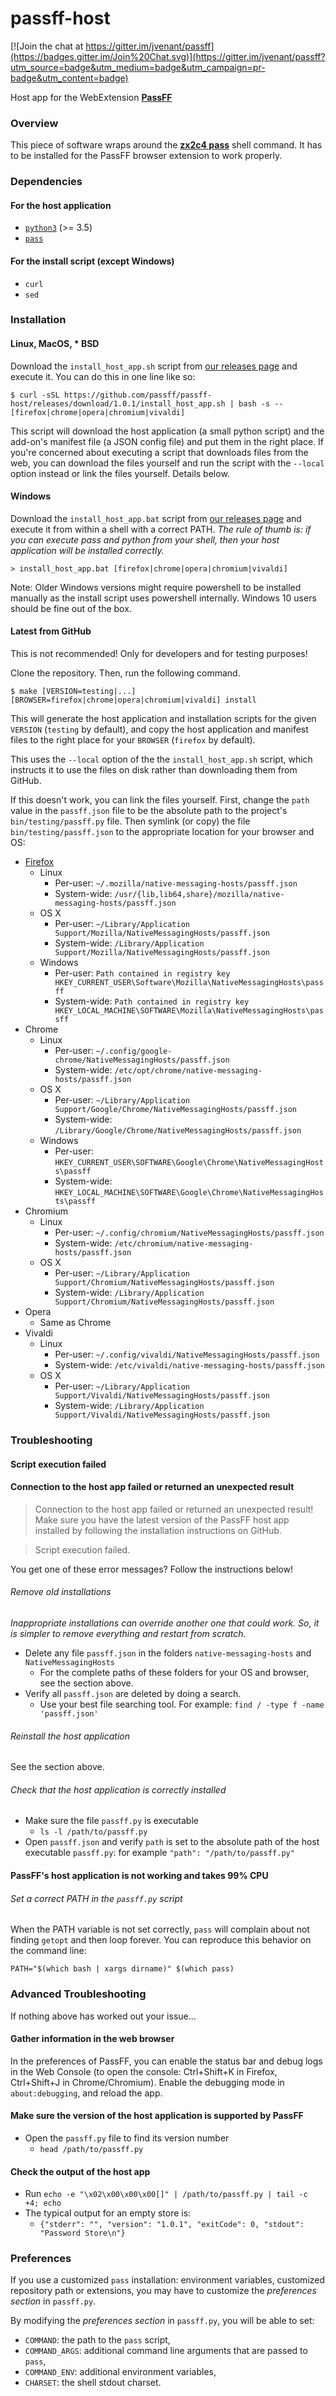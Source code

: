 passff-host
===========

[![Join the chat at https://gitter.im/jvenant/passff](https://badges.gitter.im/Join%20Chat.svg)](https://gitter.im/jvenant/passff?utm_source=badge&utm_medium=badge&utm_campaign=pr-badge&utm_content=badge)

Host app for the WebExtension **[PassFF](https://addons.mozilla.org/firefox/addon/passff)**

### Overview
This piece of software wraps around the **[zx2c4 pass](http://www.zx2c4.com/projects/password-store/)** shell command. It has to be installed for the PassFF browser extension to work properly.

### Dependencies

#### For the host application
* [`python3`](https://docs.python.org/3.5/) (>= 3.5)
* [`pass`](https://www.passwordstore.org/)

#### For the install script (except Windows)
* `curl`
* `sed`

### Installation

#### Linux, MacOS, * BSD

Download the `install_host_app.sh` script from [our releases page](https://github.com/passff/passff-host/releases) and execute it. You can do this in one line like so:

```
$ curl -sSL https://github.com/passff/passff-host/releases/download/1.0.1/install_host_app.sh | bash -s -- [firefox|chrome|opera|chromium|vivaldi]
```

This script will download the host application (a small python script) and the add-on's manifest file (a JSON config file) and put them in the right place.
If you're concerned about executing a script that downloads files from the web, you can download the files yourself and run the script with the `--local` option instead or link the files yourself. Details below.

#### Windows
Download the `install_host_app.bat` script from [our releases page](https://github.com/passff/passff-host/releases) and execute it from within a shell with a correct PATH.
*The rule of thumb is: if you can execute pass and python from your shell, then your host application will be installed correctly.*

```
> install_host_app.bat [firefox|chrome|opera|chromium|vivaldi]
```

Note: Older Windows versions might require powershell to be installed manually as the install script uses powershell internally. Windows 10 users should be fine out of the box.

#### Latest from GitHub
This is not recommended! Only for developers and for testing purposes!

Clone the repository. Then, run the following command.

```
$ make [VERSION=testing|...] [BROWSER=firefox|chrome|opera|chromium|vivaldi] install
```

This will generate the host application and installation scripts for the given `VERSION` (`testing` by default), and copy the host application and manifest files to the right place for your `BROWSER` (`firefox` by default).

This uses the `--local` option of the the `install_host_app.sh` script, which instructs it to use the files on disk rather than downloading them from GitHub.

If this doesn't work, you can link the files yourself. First, change the `path` value in the `passff.json` file to be the absolute path to the project's `bin/testing/passff.py` file. Then symlink (or copy) the file `bin/testing/passff.json` to the appropriate location for your browser and OS:

- [Firefox](https://developer.mozilla.org/en-US/Add-ons/WebExtensions/Native_manifests#Manifest_location)
  - Linux
    - Per-user: `~/.mozilla/native-messaging-hosts/passff.json`
    - System-wide: `/usr/{lib,lib64,share}/mozilla/native-messaging-hosts/passff.json`
  - OS X
    - Per-user: `~/Library/Application Support/Mozilla/NativeMessagingHosts/passff.json`
    - System-wide: `/Library/Application Support/Mozilla/NativeMessagingHosts/passff.json`
  - Windows
    - Per-user: `Path contained in registry key HKEY_CURRENT_USER\Software\Mozilla\NativeMessagingHosts\passff`
    - System-wide: `Path contained in registry key HKEY_LOCAL_MACHINE\SOFTWARE\Mozilla\NativeMessagingHosts\passff`
- Chrome
  - Linux
    - Per-user: `~/.config/google-chrome/NativeMessagingHosts/passff.json`
    - System-wide: `/etc/opt/chrome/native-messaging-hosts/passff.json`
  - OS X
    - Per-user: `~/Library/Application Support/Google/Chrome/NativeMessagingHosts/passff.json`
    - System-wide: `/Library/Google/Chrome/NativeMessagingHosts/passff.json`
  - Windows
    - Per-user: `HKEY_CURRENT_USER\SOFTWARE\Google\Chrome\NativeMessagingHosts\passff`
    - System-wide: `HKEY_LOCAL_MACHINE\SOFTWARE\Google\Chrome\NativeMessagingHosts\passff`
- Chromium
  - Linux
    - Per-user: `~/.config/chromium/NativeMessagingHosts/passff.json`
    - System-wide: `/etc/chromium/native-messaging-hosts/passff.json`
  - OS X
    - Per-user: `~/Library/Application Support/Chromium/NativeMessagingHosts/passff.json`
    - System-wide: `/Library/Application Support/Chromium/NativeMessagingHosts/passff.json`
- Opera
  - Same as Chrome
- Vivaldi
  - Linux
    - Per-user: `~/.config/vivaldi/NativeMessagingHosts/passff.json`
    - System-wide: `/etc/vivaldi/native-messaging-hosts/passff.json`
  - OS X
    - Per-user: `~/Library/Application Support/Vivaldi/NativeMessagingHosts/passff.json`
    - System-wide: `/Library/Application Support/Vivaldi/NativeMessagingHosts/passff.json`

### Troubleshooting

#### Script execution failed
#### Connection to the host app failed or returned an unexpected result

> Connection to the host app failed or returned an unexpected result!
> Make sure you have the latest version of the PassFF host app installed by following the installation instructions on GitHub.

> Script execution failed.

You get one of these error messages? Follow the instructions below!

###### Remove old installations
*Inappropriate installations can override another one that could work. So, it is simpler to remove everything and restart from scratch.*
* Delete any file `passff.json` in the folders `native-messaging-hosts` and `NativeMessagingHosts`
  * For the complete paths of these folders for your OS and browser, see the section above.
* Verify all `passff.json` are deleted by doing a search.
  * Use your best file searching tool. For example: `find / -type f -name 'passff.json'`

###### Reinstall the host application
See the section above.

###### Check that the host application is correctly installed
* Make sure the file `passff.py` is executable
  * `ls -l /path/to/passff.py`
* Open `passff.json` and verify `path` is set to the absolute path of the host executable `passff.py`: for example `"path": "/path/to/passff.py"`

#### PassFF's host application is not working and takes 99% CPU

###### Set a correct PATH in the `passff.py` script
When the PATH variable is not set correctly, `pass` will complain about not finding `getopt` and then loop forever. You can reproduce this behavior on the command line:
```
PATH="$(which bash | xargs dirname)" $(which pass)
```

### Advanced Troubleshooting
If nothing above has worked out your issue...

#### Gather information in the web browser
In the preferences of PassFF, you can enable the status bar and debug logs in the Web Console (to open the console: Ctrl+Shift+K in Firefox, Ctrl+Shift+J in Chrome/Chromium). Enable the debugging mode in `about:debugging`, and reload the app.

#### Make sure the version of the host application is supported by PassFF
* Open the `passff.py` file to find its version number
  * `head /path/to/passff.py`

#### Check the output of the host app
* Run `echo -e "\x02\x00\x00\x00[]" | /path/to/passff.py | tail -c +4; echo`
* The typical output for an empty store is:
  * `{"stderr": "", "version": "1.0.1", "exitCode": 0, "stdout": "Password Store\n"}`

### Preferences
If you use a customized `pass` installation: environment variables, customized repository path or extensions, you may have to customize the *preferences section* in `passff.py`.

By modifying the *preferences section* in `passff.py`, you will be able to set:
  - `COMMAND`: the path to the `pass` script,
  - `COMMAND_ARGS`: additional command line arguments that are passed to `pass`,
  - `COMMAND_ENV`: additional environment variables,
  - `CHARSET`: the shell stdout charset.
